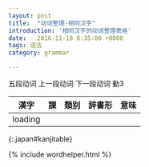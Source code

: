 ```yaml
---
layout: post
title:  "动词整理-相同汉字"
introduction: '相同汉字的动词整理表格'
date:   2016-11-18 8:35:00 +0800
tags: 语法
category: grammar

---
```


<span class="verb1">五段动词</span>
<span class="verb2-1">上一段动词</span>
<span class="verb2-2">下一段动词</span>
<span class="verb3">動3</span>

| 漢字    | 課 | 類别 | 辞書形 | 意味 |
| ----    | -- | ---  | ------ | ---- |
| loading |
{:.japan#kanjitable}

{% include wordhelper.html %}

<script>
$(document).ready(function() {
  $.ajax('/verb.json', { dataType: "json" })
    .done(function (data) {
      var d = wordhelper.parseverbdata(data);
      wordhelper.initgrouptable(d, $('#kanjitable'), "kanji", [ "lesson", "pos", "jisyo", "desc"], function (group) { return group.length > 1 && group.length < 20; });

      $('td').each(function() {
        $(this).html(japanruby($(this).html()));
      });
    });
});
</script>


